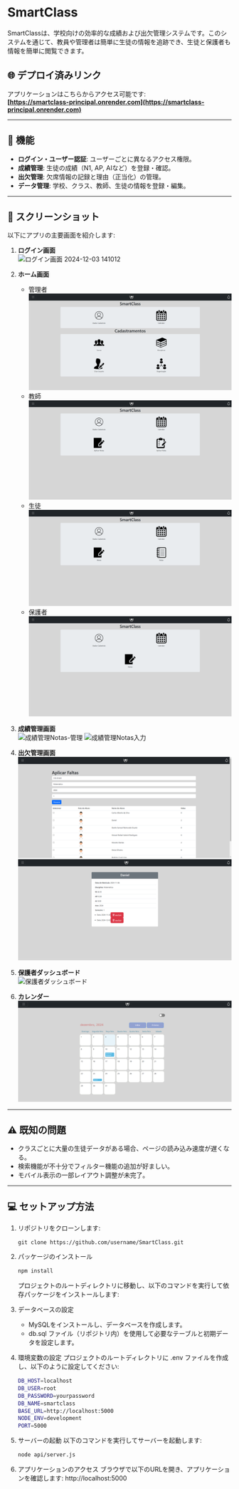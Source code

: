 # SmartClass

SmartClassは、学校向けの効率的な成績および出欠管理システムです。このシステムを通じて、教員や管理者は簡単に生徒の情報を追跡でき、生徒と保護者も情報を簡単に閲覧できます。

## 🌐 デプロイ済みリンク
アプリケーションはこちらからアクセス可能です:  
**[https://smartclass-principal.onrender.com](https://smartclass-principal.onrender.com)**

---

## 📌 機能

- **ログイン・ユーザー認証**: ユーザーごとに異なるアクセス権限。
- **成績管理**: 生徒の成績（N1, AP, AIなど）を登録・確認。
- **出欠管理**: 欠席情報の記録と理由（正当化）の管理。
- **データ管理**: 学校、クラス、教師、生徒の情報を登録・編集。

---

## 📸 スクリーンショット

以下にアプリの主要画面を紹介します:

1. **ログイン画面**  
   ![ログイン画面 2024-12-03 141012](https://github.com/user-attachments/assets/33d1e07b-1962-4b1e-a1bf-3ccd5528356e)

2. **ホーム画面**  
   - 管理者
   ![管理者画面](管理者画面.png)
   - 教師
   ![教師画面](教師画面.png)
   - 生徒
   ![生徒](生徒.png)
   - 保護者
   ![保護者](保護者.png)

3. **成績管理画面**  
   ![成績管理Notas-管理](https://github.com/user-attachments/assets/c15b5a6d-0742-4165-a72f-ab7d3c531897)
   ![成績管理Notas入力](https://github.com/user-attachments/assets/cdbd6928-043e-4197-b41e-479e69968f7e)

4. **出欠管理画面**  
   ![欠席管理](欠席管理.png)
   ![欠席管理ー削除](欠席管理ー削除.png)

5. **保護者ダッシュボード**  
   ![保護者ダッシュボード](path-to-parent-dashboard-screenshot.png)

6. **カレンダー**  
   ![カレンダー](カレンダー.png)
---

## ⚠️ 既知の問題

   - クラスごとに大量の生徒データがある場合、ページの読み込み速度が遅くなる。
   - 検索機能が不十分でフィルター機能の追加が好ましい。
   - モバイル表示の一部レイアウト調整が未完了。

---

## 💻 セットアップ方法

1. リポジトリをクローンします:
   ```
   git clone https://github.com/username/SmartClass.git
   ```

2. パッケージのインストール
   ```bash
   npm install
   ```

   プロジェクトのルートディレクトリに移動し、以下のコマンドを実行して依存パッケージをインストールします:

3. データベースの設定
   - MySQLをインストールし、データベースを作成します。
   - db.sql ファイル（リポジトリ内）を使用して必要なテーブルと初期データを設定します。

4. 環境変数の設定
   プロジェクトのルートディレクトリに .env ファイルを作成し、以下のように設定してください:
   ```bash
   DB_HOST=localhost
   DB_USER=root
   DB_PASSWORD=yourpassword
   DB_NAME=smartclass
   BASE_URL=http://localhost:5000
   NODE_ENV=development
   PORT=5000
   ```

5. サーバーの起動
   以下のコマンドを実行してサーバーを起動します:
   ```bash
   node api/server.js
   ```

6. アプリケーションのアクセス
   ブラウザで以下のURLを開き、アプリケーションを確認します:
   http://localhost:5000


